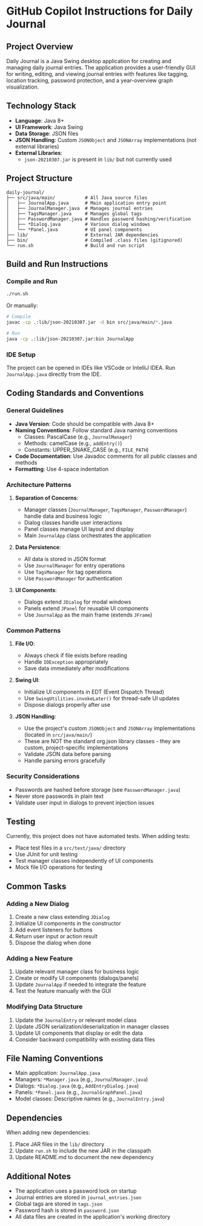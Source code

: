 # GitHub Copilot Instructions for Daily Journal

## Project Overview

Daily Journal is a Java Swing desktop application for creating and managing daily journal entries. The application provides a user-friendly GUI for writing, editing, and viewing journal entries with features like tagging, location tracking, password protection, and a year-overview graph visualization.

## Technology Stack

- **Language**: Java 8+
- **UI Framework**: Java Swing
- **Data Storage**: JSON files
- **JSON Handling**: Custom `JSONObject` and `JSONArray` implementations (not external libraries)
- **External Libraries**: 
  - `json-20210307.jar` is present in `lib/` but not currently used

## Project Structure

```
daily-journal/
├── src/java/main/           # All Java source files
│   ├── JournalApp.java      # Main application entry point
│   ├── JournalManager.java  # Manages journal entries
│   ├── TagsManager.java     # Manages global tags
│   ├── PasswordManager.java # Handles password hashing/verification
│   ├── *Dialog.java         # Various dialog windows
│   └── *Panel.java          # UI panel components
├── lib/                     # External JAR dependencies
├── bin/                     # Compiled .class files (gitignored)
└── run.sh                   # Build and run script
```

## Build and Run Instructions

### Compile and Run
```bash
./run.sh
```

Or manually:
```bash
# Compile
javac -cp .:lib/json-20210307.jar -d bin src/java/main/*.java

# Run
java -cp .:lib/json-20210307.jar:bin JournalApp
```

### IDE Setup
The project can be opened in IDEs like VSCode or IntelliJ IDEA. Run `JournalApp.java` directly from the IDE.

## Coding Standards and Conventions

### General Guidelines
- **Java Version**: Code should be compatible with Java 8+
- **Naming Conventions**: Follow standard Java naming conventions
  - Classes: PascalCase (e.g., `JournalManager`)
  - Methods: camelCase (e.g., `addEntry()`)
  - Constants: UPPER_SNAKE_CASE (e.g., `FILE_PATH`)
- **Code Documentation**: Use Javadoc comments for all public classes and methods
- **Formatting**: Use 4-space indentation

### Architecture Patterns

1. **Separation of Concerns**:
   - Manager classes (`JournalManager`, `TagsManager`, `PasswordManager`) handle data and business logic
   - Dialog classes handle user interactions
   - Panel classes manage UI layout and display
   - Main `JournalApp` class orchestrates the application

2. **Data Persistence**:
   - All data is stored in JSON format
   - Use `JournalManager` for entry operations
   - Use `TagsManager` for tag operations
   - Use `PasswordManager` for authentication

3. **UI Components**:
   - Dialogs extend `JDialog` for modal windows
   - Panels extend `JPanel` for reusable UI components
   - Use `JournalApp` as the main frame (extends `JFrame`)

### Common Patterns

1. **File I/O**:
   - Always check if file exists before reading
   - Handle `IOException` appropriately
   - Save data immediately after modifications

2. **Swing UI**:
   - Initialize UI components in EDT (Event Dispatch Thread)
   - Use `SwingUtilities.invokeLater()` for thread-safe UI updates
   - Dispose dialogs properly after use

3. **JSON Handling**:
   - Use the project's custom `JSONObject` and `JSONArray` implementations (located in `src/java/main/`)
   - These are NOT the standard org.json library classes - they are custom, project-specific implementations
   - Validate JSON data before parsing
   - Handle parsing errors gracefully

### Security Considerations

- Passwords are hashed before storage (see `PasswordManager.java`)
- Never store passwords in plain text
- Validate user input in dialogs to prevent injection issues

## Testing

Currently, this project does not have automated tests. When adding tests:
- Place test files in a `src/test/java/` directory
- Use JUnit for unit testing
- Test manager classes independently of UI components
- Mock file I/O operations for testing

## Common Tasks

### Adding a New Dialog
1. Create a new class extending `JDialog`
2. Initialize UI components in the constructor
3. Add event listeners for buttons
4. Return user input or action result
5. Dispose the dialog when done

### Adding a New Feature
1. Update relevant manager class for business logic
2. Create or modify UI components (dialogs/panels)
3. Update `JournalApp` if needed to integrate the feature
4. Test the feature manually with the GUI

### Modifying Data Structure
1. Update the `JournalEntry` or relevant model class
2. Update JSON serialization/deserialization in manager classes
3. Update UI components that display or edit the data
4. Consider backward compatibility with existing data files

## File Naming Conventions

- Main application: `JournalApp.java`
- Managers: `*Manager.java` (e.g., `JournalManager.java`)
- Dialogs: `*Dialog.java` (e.g., `AddEntryDialog.java`)
- Panels: `*Panel.java` (e.g., `JournalGraphPanel.java`)
- Model classes: Descriptive names (e.g., `JournalEntry.java`)

## Dependencies

When adding new dependencies:
1. Place JAR files in the `lib/` directory
2. Update `run.sh` to include the new JAR in the classpath
3. Update README.md to document the new dependency

## Additional Notes

- The application uses a password lock on startup
- Journal entries are stored in `journal_entries.json`
- Global tags are stored in `tags.json`
- Password hash is stored in `password.json`
- All data files are created in the application's working directory
